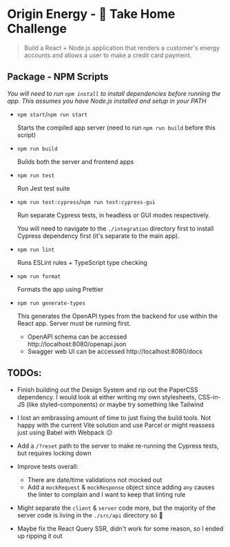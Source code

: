 # Origin Energy - 🧪 Take Home Challenge

> Build a React + Node.js application that renders a customer's energy accounts
> and allows a user to make a credit card payment.

## Package - NPM Scripts

_You will need to run `npm install` to install dependencies before running the
app. This assumes you have Node.js installed and setup in your PATH_

- `npm start`/`npm run start`

  Starts the compiled app server (need to run `npm run build` before this
  script)

- `npm run build`

  Builds both the server and frontend apps

- `npm run test`

  Run Jest test suite

- `npm run test:cypress`/`npm run test:cypress-gui`

  Run separate Cypress tests, in headless or GUI modes respectively.

  You will need to navigate to the `./integration` directory first to install
  Cypress dependency first (it's separate to the main app).

- `npm run lint`

  Runs ESLint rules + TypeScript type checking

- `npm run format`

  Formats the app using Prettier

- `npm run generate-types`

  This generates the OpenAPI types from the backend for use within the React
  app. Server must be running first.

  + OpenAPI schema can be accessed http://localhost:8080/openapi.json
  + Swagger web UI can be accessed http://localhost:8080/docs

## TODOs:

- Finish building out the Design System and rip out the PaperCSS dependency. I
  would look at either writing my own stylesheets, CSS-in-JS (like
  styled-components) or maybe try something like Tailwind

- I lost an embrassing amount of time to just fixing the build tools. Not happy
  with the current Vite solution and use Parcel or might reassess just using
  Babel with Webpack 😕

- Add a `/?reset` path to the server to make re-running the Cypress tests, but
  requires locking down

- Improve tests overall:

  + There are date/time validations not mocked out
  + Add a `mockRequest` & `mockResponse` object since adding `any` causes the
    linter to complain and I want to keep that linting rule

- Might separate the `client` & `server` code more, but the majority of the
  server code is living in the `./src/api` directory so 🤷

- Maybe fix the React Query SSR, didn't work for some reason, so I ended up
  ripping it out
